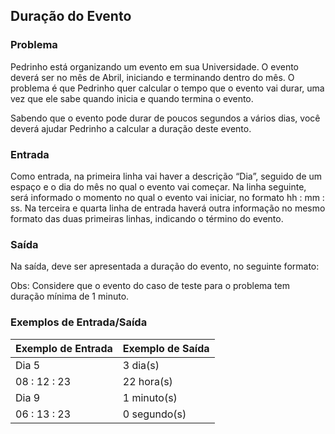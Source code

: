 ## Duração do Evento

### Problema

Pedrinho está organizando um evento em sua Universidade. O evento deverá ser no mês de Abril, iniciando e terminando dentro do mês. O problema é que Pedrinho quer calcular o tempo que o evento vai durar, uma vez que ele sabe quando inicia e quando termina o evento.

Sabendo que o evento pode durar de poucos segundos a vários dias, você deverá ajudar Pedrinho a calcular a duração deste evento.

### Entrada

Como entrada, na primeira linha vai haver a descrição “Dia”, seguido de um espaço e o dia do mês no qual o evento vai começar. Na linha seguinte, será informado o momento no qual o evento vai iniciar, no formato hh : mm : ss. Na terceira e quarta linha de entrada haverá outra informação no mesmo formato das duas primeiras linhas, indicando o término do evento.

### Saída

Na saída, deve ser apresentada a duração do evento, no seguinte formato:


Obs: Considere que o evento do caso de teste para o problema tem duração mínima de 1 minuto.

### Exemplos de Entrada/Saída

| Exemplo de Entrada    | Exemplo de Saída       |
|-----------------------|------------------------|
| Dia 5                 | 3 dia(s)               |
| 08 : 12 : 23          | 22 hora(s)             |
| Dia 9                 | 1 minuto(s)            |
| 06 : 13 : 23          | 0 segundo(s)           |
